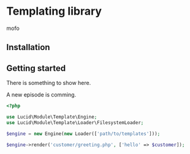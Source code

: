 # Templating library

mofo

## Installation

## Getting started

There is something to show here.


A new episode is comming.

```php
<?php

use Lucid\Module\Template\Engine;
use Lucid\Module\Template\Loader\FilesystemLoader;

$engine = new Engine(new Loader(['path/to/templates']));

$engine->render('customer/greeting.php', ['hello' => $customer]);

```
